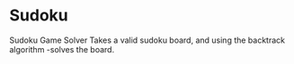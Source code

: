 # Sudoku
Sudoku Game Solver
Takes a valid sudoku board, and using the backtrack algorithm -solves the board.
